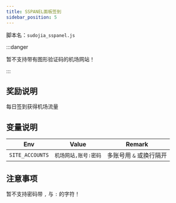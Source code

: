 ```yaml
---
title: SSPANEL面板签到
sidebar_position: 5
---
```


脚本名：`sudojia_sspanel.js`

:::danger

暂不支持带有图形验证码的机场网站！

:::

## 奖励说明

每日签到获得机场流量

## 变量说明

|       Env       |        Value         |          Remark           |
| :-------------: | :------------------: | :---------------------: |
| `SITE_ACCOUNTS` | `机场网站,账号:密码` | 多账号用 `&` 或换行隔开 |

## 注意事项

暂不支持密码带  `,`  与  `:`  的字符！

